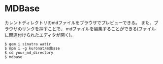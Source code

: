 MDBase
====

カレントディレクトリのmdファイルをブラウザでプレビューできる。
また、ブラウザのリンクを押すことで、
mdファイルを編集することができる(ファイルに関連付けられたエディタが開く)。

```
$ gem i sinatra watir
$ npm i -g kuronat/mdbase
$ cd your_md_directory
$ mdbase
```

